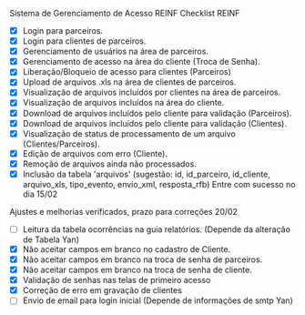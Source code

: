 ﻿Sistema de Gerenciamento de Acesso REINF
Checklist REINF

- [x] Login para parceiros.
- [x] Login para clientes de parceiros.
- [x] Gerenciamento de usuários na área de parceiros.
- [x] Gerenciamento de acesso na área do cliente (Troca de Senha). 
- [x] Liberação/Bloqueio de acesso para clientes (Parceiros)
- [x] Upload de arquivos .xls na área de clientes de parceiros.
- [x] Visualização de arquivos incluídos por clientes na área de parceiros.
- [x] Visualização de arquivos incluídos na área do cliente.
- [x] Download de arquivos incluídos pelo cliente para validação (Parceiros). 
- [x] Download de arquivos incluídos pelo cliente para validação (Clientes). 
- [x] Visualização de status de processamento de um arquivo (Clientes/Parceiros).
- [x] Edição de arquivos com erro (Cliente).
- [x] Remoção de arquivos ainda não processados. 
- [x] Inclusão da tabela 'arquivos' (sugestão: id, id_parceiro, id_cliente, arquivo_xls, tipo_evento, envio_xml, resposta_rfb)
Entre com sucesso no dia 15/02

Ajustes e melhorias verificados, prazo para correções 20/02

- [ ] Leitura da tabela ocorrências na guia relatórios. (Depende da alteração de Tabela Yan)
- [x] Não aceitar campos em branco no cadastro de Cliente.
- [x] Não aceitar campos em branco na troca de senha de parceiros.
- [x] Não aceitar campos em branco na troca de senha de cliente.
- [x] Validação de senhas nas telas de primeiro acesso
- [x] Correção de erro em gravação de clientes
- [ ] Envio de email para login inicial (Depende de informações de smtp Yan)
